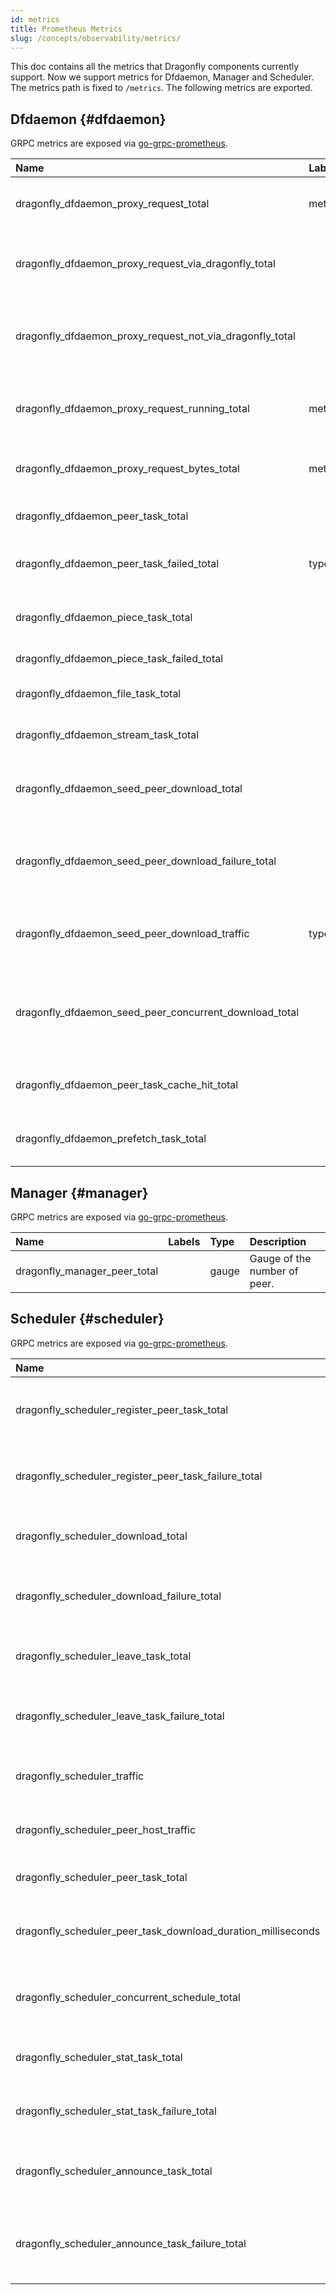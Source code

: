```yaml
---
id: metrics
title: Prometheus Metrics
slug: /concepts/observability/metrics/
---
```


This doc contains all the metrics that Dragonfly components currently support.
Now we support metrics for Dfdaemon, Manager and Scheduler.
The metrics path is fixed to `/metrics`. The following metrics are exported.

## Dfdaemon {#dfdaemon}

GRPC metrics are exposed via [go-grpc-prometheus](https://github.com/grpc-ecosystem/go-grpc-prometheus).

<!-- markdownlint-disable -->

| Name                                                     | Labels | Type    | Description                                                      |
| :------------------------------------------------------- | :----- | :------ | :--------------------------------------------------------------- |
| dragonfly_dfdaemon_proxy_request_total                   | method | counter | Counter of the total proxy request.                              |
| dragonfly_dfdaemon_proxy_request_via_dragonfly_total     |        | counter | Counter of the total proxy request via Dragonfly.                |
| dragonfly_dfdaemon_proxy_request_not_via_dragonfly_total |        | counter | Counter of the total proxy request not via Dragonfly.            |
| dragonfly_dfdaemon_proxy_request_running_total           | method | counter | Current running count of proxy request.                          |
| dragonfly_dfdaemon_proxy_request_bytes_total             | method | counter | Counter of the total byte of all proxy request.                  |
| dragonfly_dfdaemon_peer_task_total                       |        | counter | Counter of the total peer tasks.                                 |
| dragonfly_dfdaemon_peer_task_failed_total                | type   | counter | Counter of the total failed peer tasks.                          |
| dragonfly_dfdaemon_piece_task_total                      |        | counter | Counter of the total failed piece tasks.                         |
| dragonfly_dfdaemon_piece_task_failed_total               |        | counter | Dragonfly dfget tasks.                                           |
| dragonfly_dfdaemon_file_task_total                       |        | counter | Counter of the total file tasks.                                 |
| dragonfly_dfdaemon_stream_task_total                     |        | counter | Counter of the total stream tasks.                               |
| dragonfly_dfdaemon_seed_peer_download_total              |        | counter | Counter of the number of the seed peer downloading.              |
| dragonfly_dfdaemon_seed_peer_download_failure_total      |        | counter | Counter of the number of failed of the seed peer downloading.    |
| dragonfly_dfdaemon_seed_peer_download_traffic            | type   | counter | Counter of the number of seed peer download traffic.             |
| dragonfly_dfdaemon_seed_peer_concurrent_download_total   |        | gauge   | Gauger of the number of concurrent of the seed peer downloading. |
| dragonfly_dfdaemon_peer_task_cache_hit_total             |        | counter | Counter of the total cache hit peer tasks.                       |
| dragonfly_dfdaemon_prefetch_task_total                   |        | counter | Counter of the total prefetched tasks.                           |

<!-- markdownlint-restore -->

## Manager {#manager}

GRPC metrics are exposed via [go-grpc-prometheus](https://github.com/grpc-ecosystem/go-grpc-prometheus).

<!-- markdownlint-disable -->

| Name                         | Labels | Type  | Description                  |
| :--------------------------- | :----- | :---- | :--------------------------- |
| dragonfly_manager_peer_total |        | gauge | Gauge of the number of peer. |

<!-- markdownlint-restore -->

## Scheduler {#scheduler}

GRPC metrics are exposed via [go-grpc-prometheus](https://github.com/grpc-ecosystem/go-grpc-prometheus).

<!-- markdownlint-disable -->

| Name                                                         | Labels                                          | Type      | Description                                                |
| :----------------------------------------------------------- | :---------------------------------------------- | :-------- | :--------------------------------------------------------- |
| dragonfly_scheduler_register_peer_task_total                 | tag                                             | counter   | Counter of the number of the register peer task.           |
| dragonfly_scheduler_register_peer_task_failure_total         | tag                                             | counter   | Counter of the number of failed of the register peer task. |
| dragonfly_scheduler_download_total                           | tag                                             | counter   | Counter of the number of the downloading.                  |
| dragonfly_scheduler_download_failure_total                   | tag, type                                       | counter   | Counter of the number of failed of the downloading.        |
| dragonfly_scheduler_leave_task_total                         | tag                                             | counter   | Counter of the number of the task leaving.                 |
| dragonfly_scheduler_leave_task_failure_total                 | tag                                             | counter   | Counter of the number of failed of the task leaving.       |
| dragonfly_scheduler_traffic                                  | tag, type                                       | counter   | Counter of the number of p2p traffic.                      |
| dragonfly_scheduler_peer_host_traffic                        | tag, traffic_type, peer_host_uuid, peer_host_ip | counter   | Counter of the number of per peer host traffic.            |
| dragonfly_scheduler_peer_task_total                          | tag, type                                       | counter   | Counter of the number of peer task.                        |
| dragonfly_scheduler_peer_task_download_duration_milliseconds | tag                                             | histogram | Histogram of the time each peer task downloading.          |
| dragonfly_scheduler_concurrent_schedule_total                |                                                 | gauge     | Gauge of the number of concurrent of the scheduling.       |
| dragonfly_scheduler_stat_task_total                          |                                                 | counter   | Counter of the number of the stat task.                    |
| dragonfly_scheduler_stat_task_failure_total                  |                                                 | counter   | Counter of the number of failed of the stat task.          |
| dragonfly_scheduler_announce_task_total                      |                                                 | counter   | Counter of the number of the announce task.                |
| dragonfly_scheduler_announce_task_failure_total              |                                                 | counter   | Counter of the number of failed of the announce task.      |

<!-- markdownlint-restore -->
